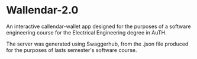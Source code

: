 # Wallendar-2.0
An interactive callendar-wallet app designed for the purposes of a software engineering course for the Electrical Engineering degree in AuTH.

The server was generated using Swaggerhub, from the .json file produced for the purposes of lasts semester's software course.
